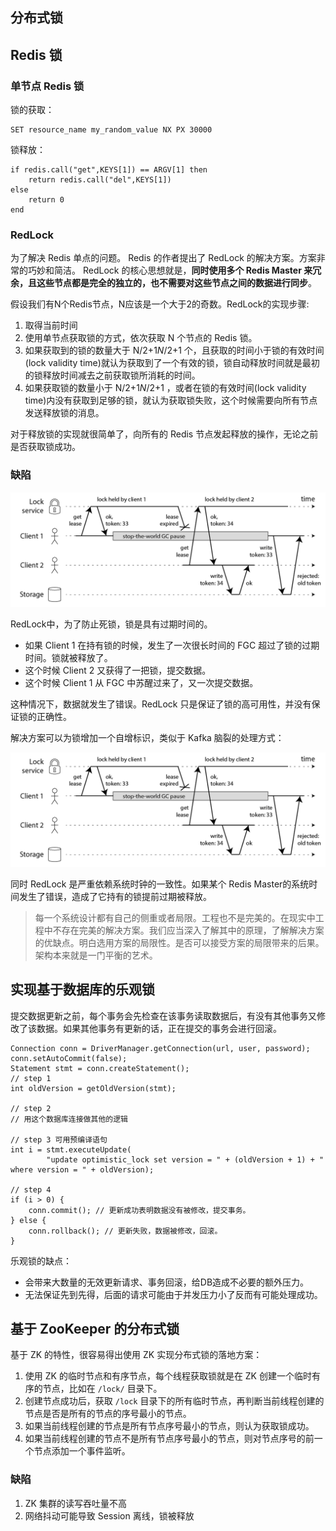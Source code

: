 ## 分布式锁

## Redis 锁

### 单节点 Redis 锁

锁的获取：

```
SET resource_name my_random_value NX PX 30000
```

锁释放：

```
if redis.call("get",KEYS[1]) == ARGV[1] then
    return redis.call("del",KEYS[1])
else
    return 0
end
```

### RedLock

为了解决 Redis 单点的问题。 Redis 的作者提出了 RedLock 的解决方案。方案非常的巧妙和简洁。 RedLock 的核心思想就是，**同时使用多个 Redis Master 来冗余，且这些节点都是完全的独立的，也不需要对这些节点之间的数据进行同步**。

假设我们有N个Redis节点，N应该是一个大于2的奇数。RedLock的实现步骤:

1. 取得当前时间
2. 使用单节点获取锁的方式，依次获取 N 个节点的 Redis 锁。
3. 如果获取到的锁的数量大于 N/2+1*N*/2+1 个，且获取的时间小于锁的有效时间(lock validity time)就认为获取到了一个有效的锁，锁自动释放时间就是最初的锁释放时间减去之前获取锁所消耗的时间。
4. 如果获取锁的数量小于 N/2+1*N*/2+1 ，或者在锁的有效时间(lock validity time)内没有获取到足够的锁，就认为获取锁失败，这个时候需要向所有节点发送释放锁的消息。

对于释放锁的实现就很简单了，向所有的 Redis 节点发起释放的操作，无论之前是否获取锁成功。

### 缺陷

![img](../../image/fencing-tokens.png)

RedLock中，为了防止死锁，锁是具有过期时间的。

- 如果 Client 1 在持有锁的时候，发生了一次很长时间的 FGC 超过了锁的过期时间。锁就被释放了。
- 这个时候 Client 2 又获得了一把锁，提交数据。
- 这个时候 Client 1 从 FGC 中苏醒过来了，又一次提交数据。

这种情况下，数据就发生了错误。RedLock 只是保证了锁的高可用性，并没有保证锁的正确性。

解决方案可以为锁增加一个自增标识，类似于 Kafka 脑裂的处理方式：

![img](../../image/fencing-tokens-solve.png)

同时 RedLock 是严重依赖系统时钟的一致性。如果某个 Redis Master的系统时间发生了错误，造成了它持有的锁提前过期被释放。

> 每一个系统设计都有自己的侧重或者局限。工程也不是完美的。在现实中工程中不存在完美的解决方案。我们应当深入了解其中的原理，了解解决方案的优缺点。明白选用方案的局限性。是否可以接受方案的局限带来的后果。架构本来就是一门平衡的艺术。

## 实现基于数据库的乐观锁

提交数据更新之前，每个事务会先检查在该事务读取数据后，有没有其他事务又修改了该数据。如果其他事务有更新的话，正在提交的事务会进行回滚。

```
Connection conn = DriverManager.getConnection(url, user, password);
conn.setAutoCommit(false);
Statement stmt = conn.createStatement();
// step 1
int oldVersion = getOldVersion(stmt);

// step 2
// 用这个数据库连接做其他的逻辑

// step 3 可用预编译语句
int i = stmt.executeUpdate(
        "update optimistic_lock set version = " + (oldVersion + 1) + " where version = " + oldVersion);

// step 4
if (i > 0) {
    conn.commit(); // 更新成功表明数据没有被修改，提交事务。
} else {
    conn.rollback(); // 更新失败，数据被修改，回滚。
}
```

乐观锁的缺点：

- 会带来大数量的无效更新请求、事务回滚，给DB造成不必要的额外压力。
- 无法保证先到先得，后面的请求可能由于并发压力小了反而有可能处理成功。

## 基于 ZooKeeper 的分布式锁

基于 ZK 的特性，很容易得出使用 ZK 实现分布式锁的落地方案：

1. 使用 ZK 的临时节点和有序节点，每个线程获取锁就是在 ZK 创建一个临时有序的节点，比如在 `/lock/` 目录下。
2. 创建节点成功后，获取 `/lock` 目录下的所有临时节点，再判断当前线程创建的节点是否是所有的节点的序号最小的节点。
3. 如果当前线程创建的节点是所有节点序号最小的节点，则认为获取锁成功。
4. 如果当前线程创建的节点不是所有节点序号最小的节点，则对节点序号的前一个节点添加一个事件监听。

### 缺陷

1. ZK 集群的读写吞吐量不高
2. 网络抖动可能导致 Session 离线，锁被释放
